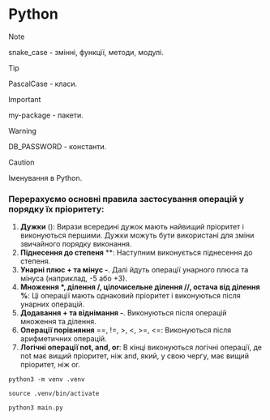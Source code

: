 # Python

> [!NOTE]
>
> snake_case - змінні, функції, методи, модулі.

> [!TIP]
>
> PascalCase - класи.

> [!IMPORTANT]
>
> my-package - пакети.

> [!WARNING]
>
> DB_PASSWORD - константи.

> [!CAUTION]
>
> Іменування в Python.

### Перерахуємо основні правила застосування операцій у порядку їх пріоритету:

1. **Дужки** (): Вирази всередині дужок мають найвищий пріоритет і виконуються
   першими. Дужки можуть бути використані для зміни звичайного порядку
   виконання.
2. **Піднесення до степеня** \*\*: Наступним виконується піднесення до степеня.
3. **Унарні плюс + та мінус -**. Далі йдуть операції унарного плюса та мінуса
   (наприклад, -5 або +3).
4. **Множення \*, ділення /, цілочисельне ділення //, остача від ділення %**: Ці
   операції мають однаковий пріоритет і виконуються після унарних операцій.
5. **Додавання + та віднімання -**. Виконуються після операцій множення та
   ділення.
6. **Операції порівняння** ==, !=, >, <, >=, <=: Виконуються після арифметичних
   операцій.
7. **Логічні операції not, and, or**: В кінці виконуються логічні операції, де
   not має вищий пріоритет, ніж and, який, у свою чергу, має вищий пріоритет,
   ніж or.

`python3 -m venv .venv`

`source .venv/bin/activate`

`python3 main.py`
